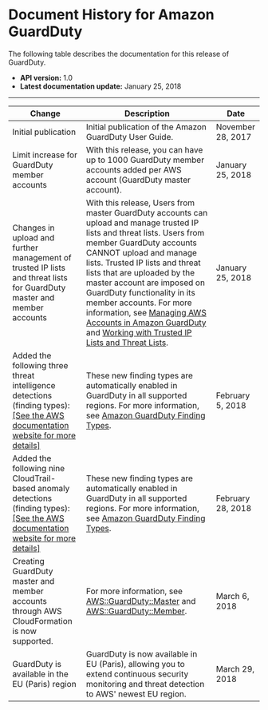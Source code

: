 # Document History for Amazon GuardDuty<a name="doc-history"></a>

The following table describes the documentation for this release of GuardDuty\.
+ **API version:** 1\.0
+ **Latest documentation update:** January 25, 2018


****  

| Change | Description | Date | 
| --- | --- | --- | 
| Initial publication | Initial publication of the Amazon GuardDuty User Guide\. | November 28, 2017 | 
| Limit increase for GuardDuty member accounts | With this release, you can have up to 1000 GuardDuty member accounts added per AWS account \(GuardDuty master account\)\.  | January 25, 2018 | 
| Changes in upload and further management of trusted IP lists and threat lists for GuardDuty master and member accounts | With this release, Users from master GuardDuty accounts can upload and manage trusted IP lists and threat lists\. Users from member GuardDuty accounts CANNOT upload and manage lists\. Trusted IP lists and threat lists that are uploaded by the master account are imposed on GuardDuty functionality in its member accounts\. For more information, see [Managing AWS Accounts in Amazon GuardDuty](guardduty_accounts.md) and [Working with Trusted IP Lists and Threat Lists](guardduty_upload_lists.md)\.  | January 25, 2018 | 
| Added the following three threat intelligence detections \(finding types\): [\[See the AWS documentation website for more details\]](http://docs.aws.amazon.com/guardduty/latest/ug/doc-history.html)  | These new finding types are automatically enabled in GuardDuty in all supported regions\. For more information, see [Amazon GuardDuty Finding Types](guardduty_finding-types.md)\. | February 5, 2018 | 
| Added the following nine CloudTrail\-based anomaly detections \(finding types\): [\[See the AWS documentation website for more details\]](http://docs.aws.amazon.com/guardduty/latest/ug/doc-history.html)  | These new finding types are automatically enabled in GuardDuty in all supported regions\. For more information, see [Amazon GuardDuty Finding Types](guardduty_finding-types.md)\. | February 28, 2018 | 
| Creating GuardDuty master and member accounts through AWS CloudFormation is now supported\.  | For more information, see [AWS::GuardDuty::Master](https://docs.aws.amazon.com/AWSCloudFormation/latest/UserGuide/aws-resource-guardduty-master.html) and [AWS::GuardDuty::Member](https://docs.aws.amazon.com/AWSCloudFormation/latest/UserGuide/aws-resource-guardduty-member.html)\. | March 6, 2018 | 
| GuardDuty is available in the EU \(Paris\) region | GuardDuty is now available in EU \(Paris\), allowing you to extend continuous security monitoring and threat detection to AWS' newest EU region\.  | March 29, 2018 | 
